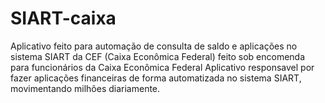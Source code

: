 # SIART-caixa
Aplicativo feito para automação de consulta de saldo e aplicações no sistema SIART da CEF (Caixa Econômica Federal) feito sob encomenda para funcionários da Caixa Econômica Federal
Aplicativo responsavel por fazer aplicações financeiras de forma automatizada no sistema SIART, movimentando milhões diariamente.
